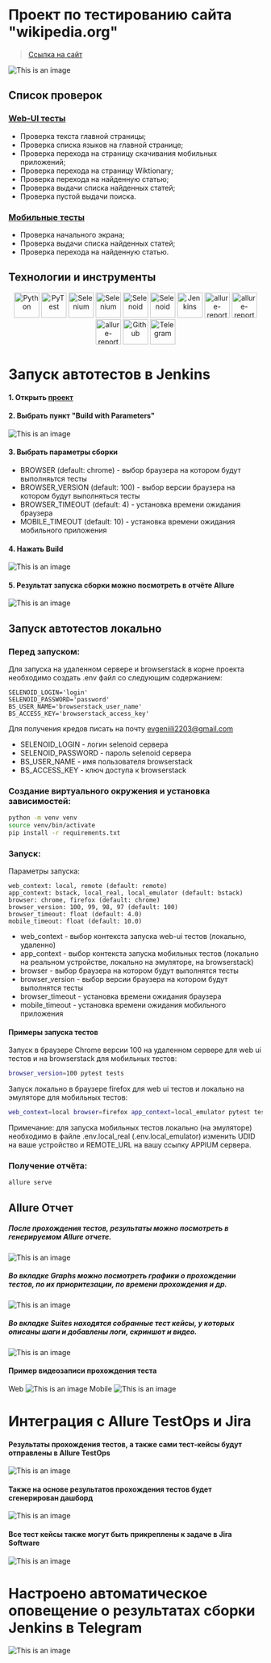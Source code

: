 # Проект по тестированию сайта "wikipedia.org"
> <a target="_blank" href="https://www.wikipedia.org/">Ссылка на cайт</a>

![This is an image](design/images/wikipedia.png)

## Список проверок
### <a href='https://github.com/evgeniili0322/wikipedia-tests/tree/master/tests/web_ui'>Web-UI тесты</a>
 - Проверка текста главной страницы;
 - Проверка списка языков на главной странице;
 - Проверка перехода на страницу скачивания мобильных приложений;
 - Проверка перехода на страницу Wiktionary;
 - Проверка перехода на найденную статью;
 - Проверка выдачи списка найденных статей;
 - Проверка пустой выдачи поиска.

### <a href='https://github.com/evgeniili0322/wikipedia-tests/tree/master/tests/android_app'>Мобильные тесты</a>
 - Проверка начального экрана;
 - Проверка выдачи списка найденных статей;
 - Проверка перехода на найденную статью.

## Технoлoгии и инструмeнты
<p align="center">
<a href="https://www.python.org/"><img src="design/icons/python.svg" width="50" height="50"  alt="Python" title="Python"/></a>
<a href="https://docs.pytest.org/"><img src="design/icons/pytest.svg" width="50" height="50"  alt="PyTest" title="PyTest"/></a>
<a href="https://www.selenium.dev//"><img src="design/icons/selenium.svg" width="50" height="50"  alt="Selenium" title="Selenium"/></a>
<a href="https://appium.io/docs/en/2.1/"><img src="design/icons/appium.png" width="50" height="50"  alt="Selenium" title="Selenium"/></a>
<a href="https://aerokube.com/selenoid/"><img src="design/icons/selenoid.png" width="50" height="50"  alt="Selenoid" title="Selenoid"/></a>
<a href="https://www.browserstack.com/"><img src="design/icons/browserstack.png" width="50" height="50"  alt="Selenoid" title="Selenoid"/></a>
<a href="https://www.jenkins.io/"><img src="design/icons/jenkins.svg" width="50" height="50"  alt="Jenkins" title="Jenkins"/></a>
<a href="https://qameta.io/allure-report/"><img src="design/icons/allure.png" width="50" height="50"  alt="allure-report" title="allure-report"/></a>
<a href="https://qameta.io/allure-report/"><img src="design/icons/allure_testops.png" width="50" height="50"  alt="allure-report" title="allure-report"/></a>
<a href="https://www.atlassian.com/software/jira"><img src="design/icons/jira.png" width="50" height="50"  alt="allure-report" title="allure-report"/></a>
<a href="https://github.com/"><img src="design/icons/github.png" width="50" height="50"  alt="Github" title="Github"/></a>
<a href="https://web.telegram.org/"><img src="design/icons/telegram.png" width="50" height="50"  alt="Telegram" title="Telegram"></a>
</p>

# Запуск автотестов в Jenkins
#### 1. Открыть <a target="_blank" href="https://jenkins.autotests.cloud/job/007-eugene0322-unit24/">проект</a>
#### 2. Выбрать пункт "**Build with Parameters**"
![This is an image](design/images/jenkins-job.png)
#### 3. Выбрать параметры сборки
* BROWSER (default: chrome) - выбор браузера на котором будут выполняьтся тесты
* BROWSER_VERSION (default: 100) - выбор версии браузера на котором будут выполняться тесты
* BROWSER_TIMEOUT (default: 4) - установка времени ожидания браузера
* MOBILE_TIMEOUT (default: 10) - установка времени ожидания мобильного приложения
#### 4. Нажать **Build**
![This is an image](design/images/jenkins-build.png)
#### 5. Результат запуска сборки можно посмотреть в отчёте Allure
![This is an image](design/images/jenkins-allure.png)

## Запуск автотестов локально
### Перед запуском:

Для запуска на удаленном сервере и browserstack в корне проекта необходимо создать .env файл со следующим содержанием:

    SELENOID_LOGIN='login'
    SELENOID_PASSWORD='password'
    BS_USER_NAME='browserstack_user_name'
    BS_ACCESS_KEY='browserstack_access_key'

Для получения кредов писать на почту evgeniili2203@gmail.com

- SELENOID_LOGIN - логин selenoid сервера
- SELENOID_PASSWORD - пароль selenoid сервера
- BS_USER_NAME - имя пользователя browserstack
- BS_ACCESS_KEY - ключ доступа к browserstack

### Создание виртуального окружения и установка зависимостей:
```bash
python -m venv venv
source venv/bin/activate
pip install -r requirements.txt
```
### Запуск:
Параметры запуска:

    web_context: local, remote (default: remote)
    app_context: bstack, local_real, local_emulator (default: bstack)
    browser: chrome, firefox (default: chrome)
    browser_version: 100, 99, 98, 97 (default: 100)
    browser_timeout: float (default: 4.0)
    mobile_timeout: float (default: 10.0)

- web_context - выбор контекста запуска web-ui тестов (локально, удаленно)
- app_context - выбор контекста запуска мобильных тестов (локально на реальном устройстве, локально на эмуляторе, на browserstack)
- browser - выбор браузера на котором будут выполнятся тесты
- browser_version - выбор версии браузера на котором будут выполнятся тесты
- browser_timeout - установка времени ожидания браузера
- mobile_timeout - установка времени ожидания мобильного приложения

#### Примеры запуска тестов
Запуск в браузере Chrome версии 100 на удаленном сервере для web ui тестов и на browserstack для мобильных тестов: 
```bash
browser_version=100 pytest tests
```

Запуск локально в браузере firefox для web ui тестов и локально на эмуляторе для мобильных тестов:
```bash
web_context=local browser=firefox app_context=local_emulator pytest tests
```
Примечание: для запуска мобильных тестов локально (на эмуляторе) необходимо в файле .env.local_real (.env.local_emulator) изменить UDID на ваше устройство и REMOTE_URL на вашу ссылку APPIUM сервера.

### Получение отчёта:
```bash
allure serve
```

## Allure Отчет
##### После прохождения тестов, результаты можно посмотреть в генерируемом Allure отчете.
![This is an image](design/images/jenkins-allure.png)

##### Во вкладке Graphs можно посмотреть графики о прохождении тестов, по их приоритезации, по времени прохождения и др.
![This is an image](design/images/allure-graphs.png)

##### Во вкладке Suites находятся собранные тест кейсы, у которых описаны шаги и добавлены логи, скриншот и видео.
![This is an image](design/images/allure-suits.png)

#### Пример видеозаписи прохождения теста
Web
![This is an image](design/video/video_web.gif)
Mobile
![This is an image](design/video/video_mobile.gif)

# Интеграция с Allure TestOps и Jira
#### Результаты прохождения тестов, а также сами тест-кейсы будут отправлены в Allure TestOps
![This is an image](design/images/allure-testops.png)
#### Также на основе результатов прохождения тестов будет сгенерирован дашборд
![This is an image](design/images/allure-dashboard.png)
#### Все тест кейсы также могут быть прикреплены к задаче в Jira Software
![This is an image](design/images/jira.png)

# Настроено автоматическое оповещение о результатах сборки Jenkins в Telegram
![This is an image](design/images/telegram-bot-report.png)
